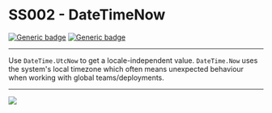 # SS002 - DateTimeNow

[![Generic badge](https://img.shields.io/badge/Severity-Warning-yellow.svg)](https://shields.io/) [![Generic badge](https://img.shields.io/badge/CodeFix-Yes-green.svg)](https://shields.io/)

---

Use `DateTime.UtcNow` to get a locale-independent value. `DateTime.Now` uses the system's local timezone which often means unexpected behaviour when working with global teams/deployments.

---

![](./attachments/SS002.gif)